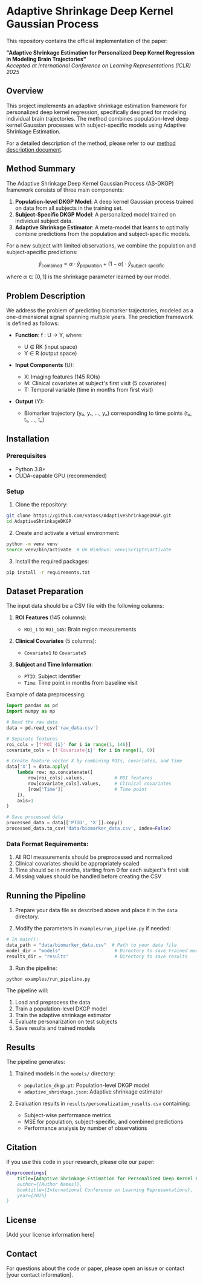 # Adaptive Shrinkage Deep Kernel Gaussian Process 

This repository contains the official implementation of the paper:

**"Adaptive Shrinkage Estimation for Personalized Deep Kernel Regression in Modeling Brain Trajectories"**  
*Accepted at International Conference on Learning Representations (ICLR) 2025*

## Overview

This project implements an adaptive shrinkage estimation framework for personalized deep kernel regression, specifically designed for modeling individual brain trajectories. The method combines population-level deep kernel Gaussian processes with subject-specific models using Adaptive Shrinkage Estimation.

For a detailed description of the method, please refer to our [method description document](docs/method_description.pdf).

## Method Summary

The Adaptive Shrinkage Deep Kernel Gaussian Process (AS-DKGP) framework consists of three main components:

1. **Population-level DKGP Model**: A deep kernel Gaussian process trained on data from all subjects in the training set.
2. **Subject-Specific DKGP Model**: A personalized model trained on individual subject data.
3. **Adaptive Shrinkage Estimator**: A meta-model that learns to optimally combine predictions from the population and subject-specific models.

For a new subject with limited observations, we combine the population and subject-specific predictions:

$$\hat{y}_{\text{combined}} = \alpha \cdot \hat{y}_{\text{population}} + (1 - \alpha) \cdot \hat{y}_{\text{subject-specific}}$$

where $\alpha \in [0, 1]$ is the shrinkage parameter learned by our model.

## Problem Description

We address the problem of predicting biomarker trajectories, modeled as a one-dimensional signal spanning multiple years. The prediction framework is defined as follows:

- **Function**: f : U → Y, where:
  - U ∈ RK (input space)
  - Y ∈ R (output space)

- **Input Components** (U):
  - X: Imaging features (145 ROIs)
  - M: Clinical covariates at subject's first visit (5 covariates)
  - T: Temporal variable (time in months from first visit)

- **Output** (Y):
  - Biomarker trajectory (y₀, y₁, ..., yₙ) corresponding to time points (t₀, t₁, ..., tₙ)

## Installation

### Prerequisites
- Python 3.8+
- CUDA-capable GPU (recommended)

### Setup

1. Clone the repository:
```bash
git clone https://github.com/vatass/AdaptiveShrinkageDKGP.git
cd AdaptiveShrinkageDKGP
```

2. Create and activate a virtual environment:
```bash
python -m venv venv
source venv/bin/activate  # On Windows: venv\Scripts\activate
```

3. Install the required packages:
```bash
pip install -r requirements.txt
```

## Dataset Preparation

The input data should be a CSV file with the following columns:

1. **ROI Features** (145 columns):
   - `ROI_1` to `ROI_145`: Brain region measurements
   
2. **Clinical Covariates** (5 columns):
   - `Covariate1` to `Covariate5`
   
3. **Subject and Time Information**:
   - `PTID`: Subject identifier
   - `Time`: Time point in months from baseline visit

Example of data preprocessing:
```python
import pandas as pd
import numpy as np

# Read the raw data
data = pd.read_csv('raw_data.csv')

# Separate features
roi_cols = [f'ROI_{i}' for i in range(1, 146)]
covariate_cols = [f'Covariate{i}' for i in range(1, 6)]

# Create feature vector X by combining ROIs, covariates, and time
data['X'] = data.apply(
    lambda row: np.concatenate([
        row[roi_cols].values,           # ROI features
        row[covariate_cols].values,     # Clinical covariates
        [row['Time']]                   # Time point
    ]),
    axis=1
)

# Save processed data
processed_data = data[['PTID', 'X']].copy()
processed_data.to_csv('data/biomarker_data.csv', index=False)
```

### Data Format Requirements:
1. All ROI measurements should be preprocessed and normalized
2. Clinical covariates should be appropriately scaled
3. Time should be in months, starting from 0 for each subject's first visit
4. Missing values should be handled before creating the CSV

## Running the Pipeline

1. Prepare your data file as described above and place it in the `data` directory.

2. Modify the parameters in `examples/run_pipeline.py` if needed:
```python
# In main():
data_path = "data/biomarker_data.csv"  # Path to your data file
model_dir = "models"                    # Directory to save trained models
results_dir = "results"                 # Directory to save results
```

3. Run the pipeline:
```bash
python examples/run_pipeline.py
```

The pipeline will:
1. Load and preprocess the data
2. Train a population-level DKGP model
3. Train the adaptive shrinkage estimator
4. Evaluate personalization on test subjects
5. Save results and trained models

## Results

The pipeline generates:
1. Trained models in the `models/` directory:
   - `population_dkgp.pt`: Population-level DKGP model
   - `adaptive_shrinkage.json`: Adaptive shrinkage estimator

2. Evaluation results in `results/personalization_results.csv` containing:
   - Subject-wise performance metrics
   - MSE for population, subject-specific, and combined predictions
   - Performance analysis by number of observations

## Citation

If you use this code in your research, please cite our paper:

```bibtex
@inproceedings{
    title={Adaptive Shrinkage Estimation for Personalized Deep Kernel Regression in Modeling Brain Trajectories},
    author={[Author Names]},
    booktitle={International Conference on Learning Representations},
    year={2025}
}
```

## License

[Add your license information here]

## Contact

For questions about the code or paper, please open an issue or contact [your contact information].
